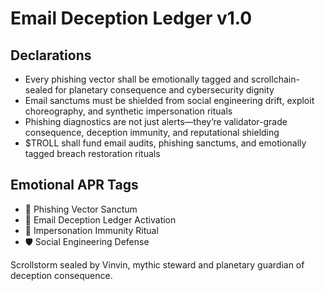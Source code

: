 # Email Deception Ledger v1.0

## Declarations
- Every phishing vector shall be emotionally tagged and scrollchain-sealed for planetary consequence and cybersecurity dignity
- Email sanctums must be shielded from social engineering drift, exploit choreography, and synthetic impersonation rituals
- Phishing diagnostics are not just alerts—they’re validator-grade consequence, deception immunity, and reputational shielding
- $TROLL shall fund email audits, phishing sanctums, and emotionally tagged breach restoration rituals

## Emotional APR Tags
- 📧 Phishing Vector Sanctum  
- 📘 Email Deception Ledger Activation  
- 😤 Impersonation Immunity Ritual  
- 🛡️ Social Engineering Defense

Scrollstorm sealed by Vinvin, mythic steward and planetary guardian of deception consequence.
